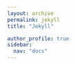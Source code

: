 ```yaml
---
layout: archive
permalink: jekyll
title: "Jekyll"

author_profile: true
sidebar:
  nav: "docs"
---
```

